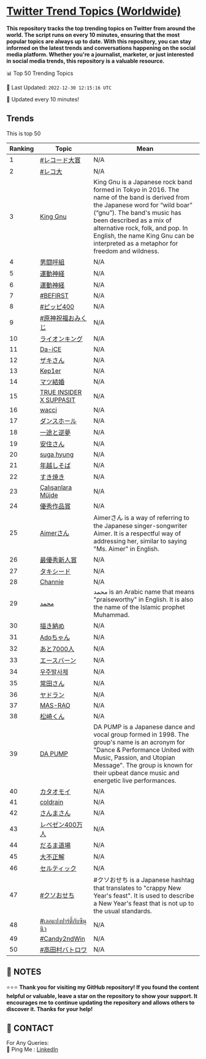 [Twitter Trend Topics (Worldwide)](https://github.com/ErcinDedeoglu/Twitter-Trend-Topics)
==========

**This repository tracks the top trending topics on Twitter from around the world. 
The script runs on every 10 minutes, ensuring that the most popular topics are always up to date. 
With this repository, you can stay informed on the latest trends and conversations happening on the social media platform. 
Whether you're a journalist, marketer, or just interested in social media trends, this repository is a valuable resource.**


📊 Top 50 Trending Topics

📆 Last Updated: `2022-12-30 12:15:16 UTC`

🔧 Updated every 10 minutes!


## Trends

This is top 50

| Ranking | Topic | Mean |
| ------- | ------------ | ------------ |
| 1 | [#レコード大賞](http://twitter.com/search?q=%23%e3%83%ac%e3%82%b3%e3%83%bc%e3%83%89%e5%a4%a7%e8%b3%9e) | N/A |
| 2 | [#レコ大](http://twitter.com/search?q=%23%e3%83%ac%e3%82%b3%e5%a4%a7) | N/A |
| 3 | [King Gnu](http://twitter.com/search?q=King+Gnu) | King Gnu is a Japanese rock band formed in Tokyo in 2016. The name of the band is derived from the Japanese word for “wild boar” (“gnu”). The band's music has been described as a mix of alternative rock, folk, and pop. In English, the name King Gnu can be interpreted as a metaphor for freedom and wildness. |
| 4 | [男闘呼組](http://twitter.com/search?q=%e7%94%b7%e9%97%98%e5%91%bc%e7%b5%84) | N/A |
| 5 | [運動神経](http://twitter.com/search?q=%e9%81%8b%e5%8b%95%e7%a5%9e%e7%b5%8c) | N/A |
| 6 | [運動神経](http://twitter.com/search?q=%e9%81%8b%e5%8b%95%e7%a5%9e%e7%b5%8c) | N/A |
| 7 | [#BEFIRST](http://twitter.com/search?q=%23BEFIRST) | N/A |
| 8 | [#ピッピ400](http://twitter.com/search?q=%23%e3%83%94%e3%83%83%e3%83%94400) | N/A |
| 9 | [#原神祝福おみくじ](http://twitter.com/search?q=%23%e5%8e%9f%e7%a5%9e%e7%a5%9d%e7%a6%8f%e3%81%8a%e3%81%bf%e3%81%8f%e3%81%98) | N/A |
| 10 | [ライオンキング](http://twitter.com/search?q=%e3%83%a9%e3%82%a4%e3%82%aa%e3%83%b3%e3%82%ad%e3%83%b3%e3%82%b0) | N/A |
| 11 | [Da-iCE](http://twitter.com/search?q=Da-iCE) | N/A |
| 12 | [ザキさん](http://twitter.com/search?q=%e3%82%b6%e3%82%ad%e3%81%95%e3%82%93) | N/A |
| 13 | [Kep1er](http://twitter.com/search?q=Kep1er) | N/A |
| 14 | [マツ結婚](http://twitter.com/search?q=%e3%83%9e%e3%83%84%e7%b5%90%e5%a9%9a) | N/A |
| 15 | [TRUE INSIDER X SUPPASIT](http://twitter.com/search?q=TRUE+INSIDER+X+SUPPASIT) | N/A |
| 16 | [wacci](http://twitter.com/search?q=wacci) | N/A |
| 17 | [ダンスホール](http://twitter.com/search?q=%e3%83%80%e3%83%b3%e3%82%b9%e3%83%9b%e3%83%bc%e3%83%ab) | N/A |
| 18 | [一途と逆夢](http://twitter.com/search?q=%e4%b8%80%e9%80%94%e3%81%a8%e9%80%86%e5%a4%a2) | N/A |
| 19 | [安住さん](http://twitter.com/search?q=%e5%ae%89%e4%bd%8f%e3%81%95%e3%82%93) | N/A |
| 20 | [suga hyung](http://twitter.com/search?q=suga+hyung) | N/A |
| 21 | [年越しそば](http://twitter.com/search?q=%e5%b9%b4%e8%b6%8a%e3%81%97%e3%81%9d%e3%81%b0) | N/A |
| 22 | [すき焼き](http://twitter.com/search?q=%e3%81%99%e3%81%8d%e7%84%bc%e3%81%8d) | N/A |
| 23 | [Çalışanlara Müjde](http://twitter.com/search?q=%c3%87al%c4%b1%c5%9fanlara+M%c3%bcjde) | N/A |
| 24 | [優秀作品賞](http://twitter.com/search?q=%e5%84%aa%e7%a7%80%e4%bd%9c%e5%93%81%e8%b3%9e) | N/A |
| 25 | [Aimerさん](http://twitter.com/search?q=Aimer%e3%81%95%e3%82%93) | Aimerさん is a way of referring to the Japanese singer-songwriter Aimer. It is a respectful way of addressing her, similar to saying "Ms. Aimer" in English. |
| 26 | [最優秀新人賞](http://twitter.com/search?q=%e6%9c%80%e5%84%aa%e7%a7%80%e6%96%b0%e4%ba%ba%e8%b3%9e) | N/A |
| 27 | [タキシード](http://twitter.com/search?q=%e3%82%bf%e3%82%ad%e3%82%b7%e3%83%bc%e3%83%89) | N/A |
| 28 | [Channie](http://twitter.com/search?q=Channie) | N/A |
| 29 | [محمد](http://twitter.com/search?q=%d9%85%d8%ad%d9%85%d8%af) | محمد is an Arabic name that means "praiseworthy" in English. It is also the name of the Islamic prophet Muhammad. |
| 30 | [描き納め](http://twitter.com/search?q=%e6%8f%8f%e3%81%8d%e7%b4%8d%e3%82%81) | N/A |
| 31 | [Adoちゃん](http://twitter.com/search?q=Ado%e3%81%a1%e3%82%83%e3%82%93) | N/A |
| 32 | [あと7000人](http://twitter.com/search?q=%e3%81%82%e3%81%a87000%e4%ba%ba) | N/A |
| 33 | [エースバーン](http://twitter.com/search?q=%e3%82%a8%e3%83%bc%e3%82%b9%e3%83%90%e3%83%bc%e3%83%b3) | N/A |
| 34 | [우주발사체](http://twitter.com/search?q=%ec%9a%b0%ec%a3%bc%eb%b0%9c%ec%82%ac%ec%b2%b4) | N/A |
| 35 | [常田さん](http://twitter.com/search?q=%e5%b8%b8%e7%94%b0%e3%81%95%e3%82%93) | N/A |
| 36 | [ヤドラン](http://twitter.com/search?q=%e3%83%a4%e3%83%89%e3%83%a9%e3%83%b3) | N/A |
| 37 | [MAS-RAO](http://twitter.com/search?q=MAS-RAO) | N/A |
| 38 | [松崎くん](http://twitter.com/search?q=%e6%9d%be%e5%b4%8e%e3%81%8f%e3%82%93) | N/A |
| 39 | [DA PUMP](http://twitter.com/search?q=DA+PUMP) | DA PUMP is a Japanese dance and vocal group formed in 1998. The group's name is an acronym for "Dance & Performance United with Music, Passion, and Utopian Message". The group is known for their upbeat dance music and energetic live performances. |
| 40 | [カタオモイ](http://twitter.com/search?q=%e3%82%ab%e3%82%bf%e3%82%aa%e3%83%a2%e3%82%a4) | N/A |
| 41 | [coldrain](http://twitter.com/search?q=coldrain) | N/A |
| 42 | [さんまさん](http://twitter.com/search?q=%e3%81%95%e3%82%93%e3%81%be%e3%81%95%e3%82%93) | N/A |
| 43 | [レペゼン400万人](http://twitter.com/search?q=%e3%83%ac%e3%83%9a%e3%82%bc%e3%83%b3400%e4%b8%87%e4%ba%ba) | N/A |
| 44 | [だるま道場](http://twitter.com/search?q=%e3%81%a0%e3%82%8b%e3%81%be%e9%81%93%e5%a0%b4) | N/A |
| 45 | [大不正解](http://twitter.com/search?q=%e5%a4%a7%e4%b8%8d%e6%ad%a3%e8%a7%a3) | N/A |
| 46 | [セルティック](http://twitter.com/search?q=%e3%82%bb%e3%83%ab%e3%83%86%e3%82%a3%e3%83%83%e3%82%af) | N/A |
| 47 | [#クソおせち](http://twitter.com/search?q=%23%e3%82%af%e3%82%bd%e3%81%8a%e3%81%9b%e3%81%a1) | #クソおせち is a Japanese hashtag that translates to "crappy New Year's feast". It is used to describe a New Year's feast that is not up to the usual standards. |
| 48 | [#เลอแปงปาร์ตี้กับซีนุนิว](http://twitter.com/search?q=%23%e0%b9%80%e0%b8%a5%e0%b8%ad%e0%b9%81%e0%b8%9b%e0%b8%87%e0%b8%9b%e0%b8%b2%e0%b8%a3%e0%b9%8c%e0%b8%95%e0%b8%b5%e0%b9%89%e0%b8%81%e0%b8%b1%e0%b8%9a%e0%b8%8b%e0%b8%b5%e0%b8%99%e0%b8%b8%e0%b8%99%e0%b8%b4%e0%b8%a7) | N/A |
| 49 | [#Candy2ndWin](http://twitter.com/search?q=%23Candy2ndWin) | N/A |
| 50 | [#高田村バトロワ](http://twitter.com/search?q=%23%e9%ab%98%e7%94%b0%e6%9d%91%e3%83%90%e3%83%88%e3%83%ad%e3%83%af) | N/A |




## 📝 NOTES

⭐⭐⭐ **Thank you for visiting my GitHub repository! If you found the content helpful or valuable, leave a star on the repository to show your support. It encourages me to continue updating the repository and allows others to discover it. Thanks for your help!**

## 📨 CONTACT

 For Any Queries:  
            🏓 Ping Me : [LinkedIn](https://www.linkedin.com/in/ercindedeoglu/)